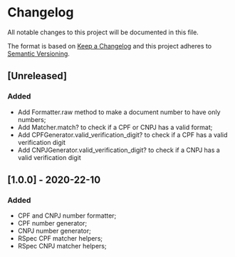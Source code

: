 
# Changelog

All notable changes to this project will be documented in this file.

The format is based on [Keep a Changelog](http://keepachangelog.com/en/1.0.0/)
and this project adheres to [Semantic Versioning](http://semver.org/spec/v2.0.0.html).

## [Unreleased]

### Added

- Add Formatter.raw method to make a document number to have only numbers;
- Add Matcher.match? to check if a CPF or CNPJ has a valid format;
- Add CPFGenerator.valid_verification_digit? to check if a CPF has a valid verification digit
- Add CNPJGenerator.valid_verification_digit? to check if a CNPJ has a valid verification digit

## [1.0.0] - 2020-22-10

### Added

- CPF and CNPJ number formatter;
- CPF number generator;
- CNPJ number generator;
- RSpec CPF matcher helpers;
- RSpec CNPJ matcher helpers;
